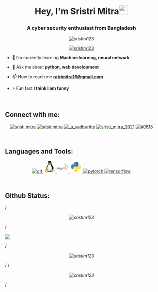# <p align="center"> Hey, I'm **Sristri Mitra**<img src="https://raw.githubusercontent.com/aemmadi/aemmadi/master/wave.gif" width="30px" height="30px">
<h3 align="center">A cyber security enthusiast from Bangladesh</h3>


<p align="center"> <img src="https://komarev.com/ghpvc/?username=sristim123&label=Profile%20views&color=0e75b6&style=flat" alt="sristim123" /> </p>

<p align="center"> <a href="https://github.com/ryo-ma/github-profile-trophy"><img src="https://github-profile-trophy.vercel.app/?username=sristim123" alt="sristim123" /></a> </p>

- 🌱 I’m currently learning **Machine learning, neural network**

- 💬 Ask me about **python, web development**

- 📫 How to reach me **ratrimitra16@gmail.com**

- ⚡ Fun fact **I think I am funny**



<br />

## Connect with me:
<p align="center">
<a href="https://www.linkedin.com/in/sristi-mitra-3260b11b4/" target="blank"><img align="center" src="https://raw.githubusercontent.com/rahuldkjain/github-profile-readme-generator/master/src/images/icons/Social/linked-in-alt.svg" alt="sristi mitra" height="30" width="40" /></a>
<a href="https://www.facebook.com/profile.php?id=100010432668431" target="blank"><img align="center" src="https://raw.githubusercontent.com/rahuldkjain/github-profile-readme-generator/master/src/images/icons/Social/facebook.svg" alt="sristi mitra" height="30" width="40" /></a>
<a href="https://instagram.com/_a_sadburitto" target="blank"><img align="center" src="https://raw.githubusercontent.com/rahuldkjain/github-profile-readme-generator/master/src/images/icons/Social/instagram.svg" alt="_a_sadburitto" height="30" width="40" /></a>
<a href="https://leetcode.com/sristi_mitra_2021/" target="blank"><img align="center" src="https://raw.githubusercontent.com/rahuldkjain/github-profile-readme-generator/master/src/images/icons/Social/leet-code.svg" alt="sristi_mitra_2021" height="30" width="40" /></a>
<a href="https://discord.gg/#0813" target="blank"><img align="center" src="https://raw.githubusercontent.com/rahuldkjain/github-profile-readme-generator/master/src/images/icons/Social/discord.svg" alt="#0813" height="30" width="40" /></a>
</p>

<br />

## Languages and Tools:

<p align="center"> <a href="https://git-scm.com/" target="_blank" rel="noreferrer"> <img src="https://www.vectorlogo.zone/logos/git-scm/git-scm-icon.svg" alt="git" width="40" height="40"/> </a> <a href="https://www.linux.org/" target="_blank" rel="noreferrer"> <img src="https://raw.githubusercontent.com/devicons/devicon/master/icons/linux/linux-original.svg" alt="linux" width="40" height="40"/> </a> <a href="https://www.mysql.com/" target="_blank" rel="noreferrer"> <img src="https://raw.githubusercontent.com/devicons/devicon/master/icons/mysql/mysql-original-wordmark.svg" alt="mysql" width="40" height="40"/> </a> <a href="https://www.python.org" target="_blank" rel="noreferrer"> <img src="https://raw.githubusercontent.com/devicons/devicon/master/icons/python/python-original.svg" alt="python" width="40" height="40"/> </a> <a href="https://pytorch.org/" target="_blank" rel="noreferrer"> <img src="https://www.vectorlogo.zone/logos/pytorch/pytorch-icon.svg" alt="pytorch" width="40" height="40"/> </a> <a href="https://www.tensorflow.org" target="_blank" rel="noreferrer"> <img src="https://www.vectorlogo.zone/logos/tensorflow/tensorflow-icon.svg" alt="tensorflow" width="40" height="40"/> </a> </p>

<br />

## Github Status:

/*<p align="center"><img align="center" src="https://github-readme-stats.vercel.app/api?username=sristim123&show_icons=true&locale=en" alt="sristim123" /></p>*/

<img align="center" height="170" src="https://github-readme-stats-sigma-five.vercel.app/api/top-langs/?username=sristim123&layout=compact&langs_count=16&theme=dracula"/>

/*<p align="center"><img align="center" src="https://github-readme-stats.vercel.app/api/top-langs?username=sristim123&show_icons=true&locale=en&layout=compact" alt="sristim123" /></p>*/
/*<p align="center"><img align="center" src="https://github-readme-streak-stats.herokuapp.com/?user=sristim123&" alt="sristim123" /></p>*/
